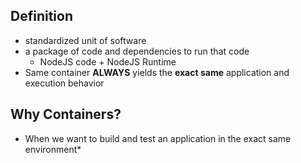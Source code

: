 ## Definition
* standardized unit of software
* a package of code and dependencies to run that code
	* NodeJS code + NodeJS Runtime
* Same container **ALWAYS** yields the **exact same** application and execution behavior

## Why Containers?
* When we want to build and test an application in the exact same environment*